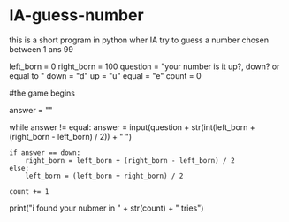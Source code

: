 # IA-guess-number
this is a short program in python wher IA try to guess a number chosen between 1 ans 99

left_born = 0
right_born = 100
question = "your number is it up?, down? or equal to "
down = "d"
up = "u"
equal = "e"
count = 0

#the game begins

answer = ""

while answer != equal:
    answer = input(question + str(int(left_born + (right_born - left_born) / 2)) + " ")

    if answer == down:
        right_born = left_born + (right_born - left_born) / 2  
    else:
        left_born = (left_born + right_born) / 2

    count += 1 
       
print("i found your nubmer in " + str(count) + " tries")
